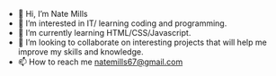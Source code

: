 - 👋 Hi, I’m Nate Mills
- 👀 I’m interested in IT/ learning coding and programming.
- 🌱 I’m currently learning HTML/CSS/Javascript.
- 💞️ I’m looking to collaborate on interesting projects that will help me improve my skills and knowledge.
- 📫 How to reach me natemills67@gmail.com
<script src="https://tryhackme.com/badge/2475366"></script>


<!---
nmills45/nmills45 is a ✨ special ✨ repository because its `README.md` (this file) appears on your GitHub profile.
You can click the Preview link to take a look at your changes.
--->
